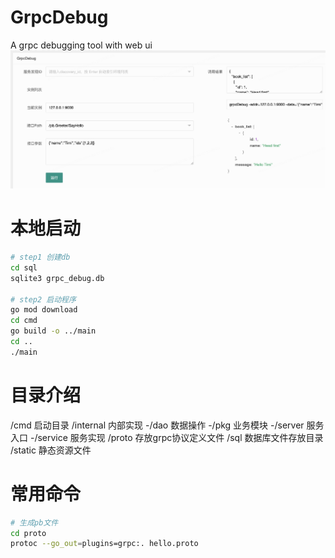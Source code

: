 # GrpcDebug
A grpc debugging tool with web ui
![grpc_debug](static/img/grpc_debug.jpg)

# 本地启动
```bash
# step1 创建db
cd sql
sqlite3 grpc_debug.db

# step2 启动程序
go mod download
cd cmd
go build -o ../main
cd ..
./main
```

# 目录介绍
/cmd    启动目录
/internal   内部实现
    -/dao   数据操作
    -/pkg   业务模块
    -/server    服务入口
    -/service   服务实现
/proto  存放grpc协议定义文件
/sql 数据库文件存放目录
/static 静态资源文件

# 常用命令
```bash
# 生成pb文件
cd proto
protoc --go_out=plugins=grpc:. hello.proto
```
